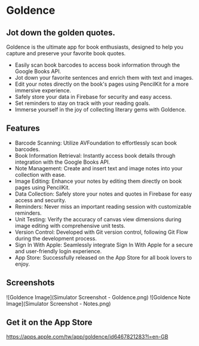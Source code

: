 
# Goldence
## Jot down the golden quotes.

Goldence is the ultimate app for book enthusiasts, designed to help you capture and preserve your favorite book quotes.

- Easily scan book barcodes to access book information through the Google Books API.
- Jot down your favorite sentences and enrich them with text and images.
- Edit your notes directly on the book's pages using PencilKit for a more immersive experience.
- Safely store your data in Firebase for security and easy access.
- Set reminders to stay on track with your reading goals.
- Immerse yourself in the joy of collecting literary gems with Goldence.

## Features

- Barcode Scanning: Utilize AVFoundation to effortlessly scan book barcodes.
- Book Information Retrieval: Instantly access book details through integration with the Google Books API.
- Note Management: Create and insert text and image notes into your collection with ease.
- Image Editing: Enhance your notes by editing them directly on book pages using PencilKit.
- Data Collection: Safely store your notes and quotes in Firebase for easy access and security.
- Reminders: Never miss an important reading session with customizable reminders.
- Unit Testing: Verify the accuracy of canvas view dimensions during image editing with comprehensive unit tests.
- Version Control: Developed with Git version control, following Git Flow during the development process.
- Sign In With Apple: Seamlessly integrate Sign In With Apple for a secure and user-friendly login experience.
- App Store: Successfully released on the App Store for all book lovers to enjoy.

## Screenshots

![Goldence Image](Simulator Screenshot - Goldence.png)
![Goldence Note Image](Simulator Screenshot - Notes.png)

## Get it on the App Store

https://apps.apple.com/tw/app/goldence/id6467821283?l=en-GB




